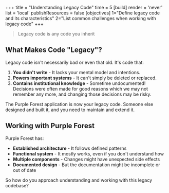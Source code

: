 +++
title = "Understanding Legacy Code"
time = 5
[build]
  render = 'never'
  list = 'local'
  publishResources = false
[objectives]
    1="Define legacy code and its characteristics"
    2="List common challenges when working with legacy code"
+++

> Legacy code is any code you inherit

## What Makes Code "Legacy"?

Legacy code isn't necessarily bad or even that old. It's code that:

1. **You didn't write** - It lacks your mental model and intentions.
1. **Powers important systems** - It can't simply be deleted or replaced.
1. **Contains institutional knowledge** - Sometime undocumented! Decisions were often made for good reasons which we may not remember any more, and changing those decisions may be risky.

The Purple Forest application is now your legacy code. Someone else designed and built it, and you need to maintain and extend it.

## Working with Purple Forest

Purple Forest has:

- **Established architecture** - It follows defined patterns
- **Functional system** - It mostly works, even if you don't understand how
- **Multiple components** - Changes might have unexpected side effects
- **Documented design** - But the documentation might be incomplete or out of date

So how do you approach understanding and working with this legacy codebase?
